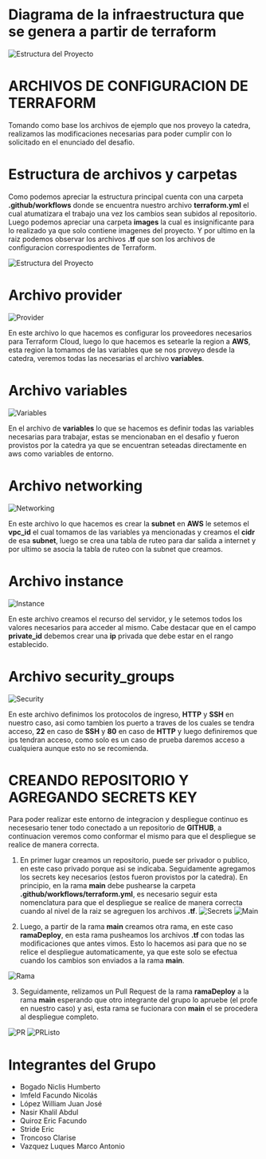 # Diagrama de la infraestructura que se genera a partir de terraform

![Estructura del Proyecto](https://s3.us-west-2.amazonaws.com/secure.notion-static.com/9405fa4e-a1fa-404e-8343-fe5d742e9eae/Infra_d4.drawio.png?X-Amz-Algorithm=AWS4-HMAC-SHA256&X-Amz-Content-Sha256=UNSIGNED-PAYLOAD&X-Amz-Credential=AKIAT73L2G45EIPT3X45%2F20211123%2Fus-west-2%2Fs3%2Faws4_request&X-Amz-Date=20211123T231917Z&X-Amz-Expires=86400&X-Amz-Signature=32e85b77ab36dee3aaed3e813a4534f3353bafafc23cd204e5ee5f2746d9aa86&X-Amz-SignedHeaders=host&response-content-disposition=filename%20%3D%22Infra_d4.drawio.png%22&x-id=GetObject)

# ARCHIVOS DE CONFIGURACION DE TERRAFORM

Tomando como base los archivos de ejemplo que nos proveyo la catedra, realizamos las modificaciones necesarias para poder cumplir con lo solicitado en el enunciado del desafio.

# Estructura de archivos y carpetas

Como podemos apreciar la estructura principal cuenta con una carpeta **.github/workflows** donde se encuentra nuestro archivo **terraform.yml** el cual atumatizara el trabajo una vez los cambios sean subidos al repositorio. Luego podemos apreciar una carpeta **images** la cual es insignificante para lo realizado ya que solo contiene imagenes del proyecto. Y por ultimo en la raiz podemos observar los archivos **.tf** que son los archivos de configuracion correspodientes de Terraform.

![Estructura del Proyecto](/images/Estructura.png)

# Archivo **provider**

![Provider](/images/Provider.png)

En este archivo lo que hacemos es configurar los proveedores necesarios para Terraform Cloud, luego lo que hacemos es setearle la region a **AWS**, esta region la tomamos de las variables que se nos proveyo desde la catedra, veremos todas las necesarias el archivo **variables**.

# Archivo **variables**

![Variables](/images/Variables.png)

En el archivo de **variables** lo que se hacemos es definir todas las variables necesarias para trabajar, estas se mencionaban en el desafio y fueron provistos por la catedra ya que se encuentran seteadas directamente en aws como variables de entorno.

# Archivo **networking**

![Networking](/images/Networking.png)

En este archivo lo que hacemos es crear la **subnet** en **AWS** le setemos el **vpc_id** el cual tomamos de las variables ya mencionadas y creamos el **cidr** de esa **subnet**, luego se crea una tabla de ruteo para dar salida a internet y por ultimo se asocia la tabla de ruteo con la subnet que creamos.

# Archivo **instance**

![Instance](/images/Instance.png)

En este archivo creamos el recurso del servidor, y le setemos todos los valores necesarios para acceder al mismo. Cabe destacar que en el campo **private_id** debemos crear una **ip** privada que debe estar en el rango establecido.

# Archivo **security_groups**

![Security](/images/security.png)

En este archivo definimos los protocolos de ingreso, **HTTP** y **SSH** en nuestro caso, asi como tambien los puerto a traves de los cuales se tendra acceso, **22** en caso de **SSH** y **80** en caso de **HTTP** y luego definiremos que ips tendran acceso, como solo es un caso de prueba daremos acceso a cualquiera aunque esto no se recomienda.

# CREANDO REPOSITORIO Y AGREGANDO SECRETS KEY

Para poder realizar este entorno de integracion y despliegue continuo es necesesario tener todo conectado a un repositorio de **GITHUB**, a continuacion veremos como conformar el mismo para que el despliegue se realice de manera correcta.

1. En primer lugar creamos un repositorio, puede ser privador o publico, en este caso privado porque asi se indicaba. Seguidamente agregamos los secrets key necesarios (estos fueron provistos por la catedra). En principio, en la rama **main** debe pushearse la carpeta **.github/workflows/terraform.yml**, es necesario seguir esta nomenclatura para que el despliegue se realice de manera correcta cuando al nivel de la raiz se agreguen los archivos **.tf**.
   ![Secrets](/images/SecretsRepo.png)
   ![Main](/images/PrincipalRepo.png)

2. Luego, a partir de la rama **main** creamos otra rama, en este caso **ramaDeploy**, en esta rama pusheamos los archivos **.tf** con todas las modificaciones que antes vimos. Esto lo hacemos asi para que no se relice el despliegue automaticamente, ya que este solo se efectua cuando los cambios son enviados a la rama **main**.

![Rama](/images/RamaDeployRepo.png)

3. Seguidamente, relizamos un Pull Request de la rama **ramaDeploy** a la rama **main** esperando que otro integrante del grupo lo apruebe (el profe en nuestro caso) y asi, esta rama se fucionara con **main** el se procedera al despliegue completo.

![PR](/images/RamasPRRepo.png)
![PRListo](/images/PRListoRepo.png)

# Integrantes del Grupo

- Bogado Niclis Humberto
- Imfeld Facundo Nicolás
- López William Juan José
- Nasir Khalil Abdul
- Quiroz Eric Facundo
- Stride Eric
- Troncoso Clarise
- Vazquez Luques Marco Antonio
